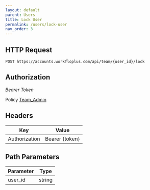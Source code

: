 ```yaml
---
layout: default
parent: Users
title: Lock User
permalink: /users/lock-user
nav_order: 3
---
```



## HTTP Request

```
POST https://accounts.workfloplus.com/api/team/{user_id}/lock
```


## Authorization

*Bearer Token*

Policy
[Team_Admin]({{site.url}}{{site.baseurl}}/authentication/policies#team_admin)


## Headers

| Key     | Value        |
| ----------- | ----------- |
| Authorization | Bearer {token}      |

## Path Parameters


| Parameter   | Type        |
| ----------- | ----------- |
| user_id | string      |
